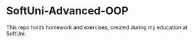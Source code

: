 # SoftUni-Advanced-OOP
This repo holds homework and exercises, created during my education at SoftUni.

